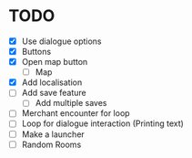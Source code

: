 # TODO

- [x] Use dialogue options
-   [x] Buttons
- [x] Open map button
    - [ ] Map
- [x] Add localisation
- [ ] Add save feature
    - [ ] Add multiple saves
- [ ] Merchant encounter for loop
- [ ] Loop for dialogue interaction (Printing text)
- [ ] Make a launcher
- [ ] Random Rooms